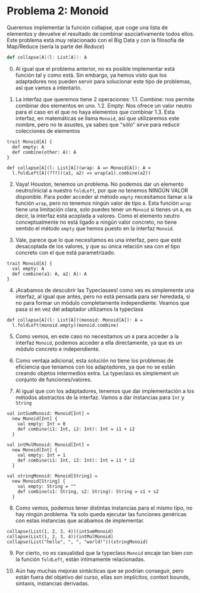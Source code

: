 # Problema 2: Monoid

Queremos implementar la función collapse, que coge una lista de elementos y devuelve el resultado de combinar asociativamente todos ellos. Este problema está muy relacionado con el Big Data y con la filosofía de Map/Reduce (sería la parte del _Reduce_)

```scala
def collapse[A](l: List[A]): A
```

0. Al igual que el problema anterior, no es posible implementar está función tal y como está. Sin embargo, ya hemos visto que los adaptadores nos pueden servir para solucionar este tipo de problemas, así que vamos a intentarlo.

1. La interfaz que queremos tiene 2 operaciones:
1.1. Combine: nos permite combinar dos elementos en uno.
1.2. Empty: Nos ofrece un valor neutro para el caso en el que no haya elementos que combinar
1.3. Esta interfaz, en matemáticas se llama `Monoid`, así que utilizaremos este nombre, pero no te asustes, ya sabes que "sólo" sirve para reducir colecciones de elementos

```tut:silent
trait Monoid[A] {
  def empty: A
  def combine(other: A): A
}

def collapse[A](l: List[A])(wrap: A => Monoid[A]): A =
  l.foldLeft[A](???)((a1, a2) => wrap(a1).combine(a2))
```

2. Vaya! Houston, tenemos un problema. No podemos dar un elemento neutro/inicial a nuestro `foldLeft`, por que no tenemos NINGÚN VALOR disponible. Para poder acceder al método `empty` necesitamos llamar a la función `wrap`, pero no tenemos ningún valor de tipo `A`. Esta función `wrap` tiene una limitación clara, solo puedes tener un `Monoid` si tienes un `A`, es decir, la interfaz está acoplada a valores. Como el elemento neutro conceptualmente no está ligado a ningún valor concreto, no tiene sentido el método `empty` que hemos puesto en la interfaz `Monoid`.

3. Vale, parece que lo que necesitamos es una interfaz, pero que esté desacoplada de los valores, y que su única relación sea con el tipo concreto con el que está parametrizado.

```tut:silent
trait Monoid[A] {
  val empty: A
  def combine(a1: A, a2: A): A
}
```

4. ¡Acabamos de descubrir las Typeclasses! como ves es simplemente una interfaz, al igual que antes, pero no está pensada para ser heredada, si no para formar un módulo completamente independiente. Veamos que pasa si en vez del adaptador utilizamos la typeclass

```tut:silent
def collapse[A](l: List[A])(monoid: Monoid[A]): A =
  l.foldLeft(monoid.empty)(monoid.combine)
```

5. Como vemos, en este caso no necesitamos un `A` para acceder a la interfaz `Monoid`, podemos acceder a ella directamente, ya que es un módulo concreto e independiente.

6. Como ventaja adicional, esta solución no tiene los problemas de eficiencia que teniamos con los adaptadores, ya que no se están creando objetos intermedios extra. La typeclass es simplement un conjunto de funciones/valores.

7. Al igual que con los adaptadores, tenemos que dar implementación a los métodos abstractos de la interfaz. Vamos a dar instancias para `Int` y `String`

```tut:silent
val intSumMonoid: Monoid[Int] =
  new Monoid[Int] {
    val empty: Int = 0
    def combine(i1: Int, i2: Int): Int = i1 + i2
  }

val intMulMonoid: Monoid[Int] =
  new Monoid[Int] {
    val empty: Int = 1
    def combine(i1: Int, i2: Int): Int = i1 * i2
  }

val stringMonoid: Monoid[String] =
  new Monoid[String] {
    val empty: String = ""
    def combine(s1: String, s2: String): String = s1 + s2
  }
```

8. Como vemos, podemos tener distintas instancias para el mismo tipo, no hay ningún problema. Ya solo queda ejecutar las funciones genéricas con estas instancias que acabamos de implementar.

```tut
collapse(List(1, 2, 3, 4))(intSumMonoid)
collapse(List(1, 2, 3, 4))(intMulMonoid)
collapse(List("hello", ", ", "world!"))(stringMonoid)
```

9. Por cierto, no es casualidad que la typeclass `Monoid` encaje tan bien con la función `foldLeft`, están íntimamente relacionadas.

10. Aún hay muchas mejoras sintácticas que se podrían conseguir, pero están fuera del objetivo del curso, ellas son implícitos, context bounds, sintaxis, instancias derivadas.
